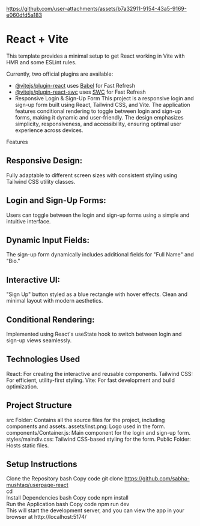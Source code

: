 https://github.com/user-attachments/assets/b7a32911-9154-43a5-9169-e060dfd5a183

# React + Vite

This template provides a minimal setup to get React working in Vite with HMR and some ESLint rules.

Currently, two official plugins are available:

- [@vitejs/plugin-react](https://github.com/vitejs/vite-plugin-react/blob/main/packages/plugin-react/README.md) uses [Babel](https://babeljs.io/) for Fast Refresh
- [@vitejs/plugin-react-swc](https://github.com/vitejs/vite-plugin-react-swc) uses [SWC](https://swc.rs/) for Fast Refresh
- Responsive Login & Sign-Up Form
This project is a responsive login and sign-up form built using React, Tailwind CSS, and Vite. The application features conditional rendering to toggle between login and sign-up forms, making it dynamic and user-friendly. The design emphasizes simplicity, responsiveness, and accessibility, ensuring optimal user experience across devices.

Features
## Responsive Design:
Fully adaptable to different screen sizes with consistent styling using Tailwind CSS utility classes.
## Login and Sign-Up Forms:
Users can toggle between the login and sign-up forms using a simple and intuitive interface.
## Dynamic Input Fields:
The sign-up form dynamically includes additional fields for "Full Name" and "Bio."
## Interactive UI:
"Sign Up" button styled as a blue rectangle with hover effects.
Clean and minimal layout with modern aesthetics.
## Conditional Rendering:
Implemented using React's useState hook to switch between login and sign-up views seamlessly.
## Technologies Used
React: For creating the interactive and reusable components.
Tailwind CSS: For efficient, utility-first styling.
Vite: For fast development and build optimization.
## Project Structure
src Folder: Contains all the source files for the project, including components and assets.
assets/inst.png: Logo used in the form.
components/Container.js: Main component for the login and sign-up form.
styles/maindiv.css: Tailwind CSS-based styling for the form.
Public Folder: Hosts static files.
## Setup Instructions
Clone the Repository
bash
Copy code
git clone https://github.com/sabha-mushtaq/userpage-react  
cd <repo-name>  
Install Dependencies
bash
Copy code
npm install  
Run the Application
bash
Copy code
npm run dev  
This will start the development server, and you can view the app in your browser at  http://localhost:5174/
